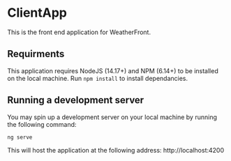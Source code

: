 # ClientApp

This is the front end application for WeatherFront.

## Requirments

This application requires NodeJS (14.17+) and NPM (6.14+) to be installed on the local machine. 
Run ```npm install``` to install dependancies.

## Running a development server

You may spin up a development server on your local machine by running the following command:
```
ng serve
```

This will host the application at the following address: http://localhost:4200
